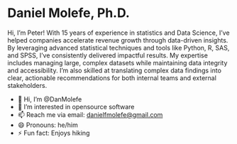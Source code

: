 # Daniel Molefe, Ph.D.

Hi, I’m Peter! With 15 years of experience in statistics and Data Science, I’ve helped companies accelerate revenue growth through data-driven insights. By leveraging advanced statistical techniques and tools like Python, R, SAS, and SPSS, I’ve consistently delivered impactful results. My expertise includes managing large, complex datasets while maintaining data integrity and accessibility. I’m also skilled at translating complex data findings into clear, actionable recommendations for both internal teams and external stakeholders.


- 👋 Hi, I’m @DanMolefe
- 👀 I’m interested in opensource software
- 📫 Reach me via email: danielfmolefe@gmail.com
- 😄 Pronouns: he/him
- ⚡ Fun fact: Enjoys hiking


